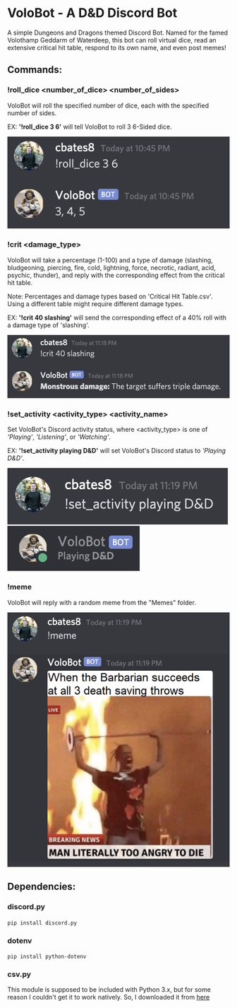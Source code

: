 # VoloBot - A D&D Discord Bot

A simple Dungeons and Dragons themed Discord Bot. Named for the famed Volothamp Geddarm of Waterdeep, this bot can roll virtual dice, read an extensive critical hit table, respond to its own name, and even post memes!

## Commands:

### !roll_dice <number_of_dice> <number_of_sides>
VoloBot will roll the specified number of dice, each with the specified number of sides.

EX: **'!roll_dice 3 6'** will tell VoloBot to roll 3 6-Sided dice.

![roll_dice example](https://github.com/cbates8/Volo-Bot/blob/master/Command%20Examples/roll_dice%20example.png)

### !crit <percentage> <damage_type>
VoloBot will take a percentage (1-100) and a type of damage (slashing, bludgeoning, piercing, fire, cold, lightning, force, necrotic, radiant, acid, psychic, thunder), and reply with the corresponding effect from the critical hit table.

Note: Percentages and damage types based on 'Critical Hit Table.csv'. Using a different table might require different damage types.

EX: **'!crit 40 slashing'** will send the corresponding effect of a 40% roll with a damage type of 'slashing'.

![crit example](https://github.com/cbates8/Volo-Bot/blob/master/Command%20Examples/crit%20example.png)

### !set_activity <activity_type> <activity_name>
Set VoloBot's Discord activity status, where <activity_type> is one of *'Playing'*, *'Listening'*, or *'Watching'*.

EX: **'!set_activity playing D&D'** will set VoloBot's Discord status to *'Playing D&D'*.

![set_activity example 1](https://github.com/cbates8/Volo-Bot/blob/master/Command%20Examples/set_activity%20example%201.png)
![set_activity example 2](https://github.com/cbates8/Volo-Bot/blob/master/Command%20Examples/set_activity%20example%202.png)

### !meme
VoloBot will reply with a random meme from the "Memes" folder.

![meme example](https://github.com/cbates8/Volo-Bot/blob/master/Command%20Examples/meme%20example.png)

## Dependencies:

### discord.py
`pip install discord.py`

### dotenv
`pip install python-dotenv`

### csv.py
This module is supposed to be included with Python 3.x, but for some reason I couldn't get it to work natively.
So, I downloaded it from [here](https://github.com/python/cpython/blob/3.8/Lib/csv.py)
